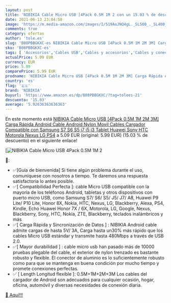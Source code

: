 ```yaml
---
layout: post
title: 'NIBIKIA Cable Micro USB [4Pack 0.5M 1M 2 con un 15.03 % de descuento'
date: 2021-06-13 23:04:58
image: 'https://m.media-amazon.com/images/I/519AoJNQ4gL._SL500_._SL400_.jpg'
comments: true
category: ofertas
author: 'tole.es'
slug: 'B08PBBGKXC-es NIBIKIA Cable Micro USB [4Pack 0.5M 1M 2M 3M] Carga Rápida...'
sku: 'B08PBBGKXC-es'
tags: [ 'Accesorios','Cables USB','Cables y accesorios','Cables y conectores','Informática','nibikia','ps4', ]
actualPrice: 5.09 EUR
currency: EUR
price: 5.09
comparePrice: 5.99 EUR
prodname: 'NIBIKIA Cable Micro USB [4Pack 0.5M 1M 2M 3M] Carga Rápida Android Cable Android Nylon Movil Cables Cargador Compatible con Samsung S7 S6 S5 j7 j5 j3 Tablet Huawei Sony HTC Motorola Nexus LG PS4'
country: 'es'
flag: '🇪🇸'
brand: 'NIBIKIA'
buyurl: 'https://www.amazon.es/dp/B08PBBGKXC/?tag=tolees-21'
descuento: '15.03'
average: '5.92636363636363'
---
```


En este momento está [NIBIKIA Cable Micro USB [4Pack 0.5M 1M 2M 3M] Carga Rápida Android Cable Android Nylon Movil Cables Cargador Compatible con Samsung S7 S6 S5 j7 j5 j3 Tablet Huawei Sony HTC Motorola Nexus LG PS4](https://www.amazon.es/dp/B08PBBGKXC/?tag=tolees-21) a 5.09 EUR (original: 5.99 EUR) (15.03 %  de descuento) en el siguiente enlace!

[![NIBIKIA Cable Micro USB [4Pack 0.5M 1M 2](https://m.media-amazon.com/images/I/519AoJNQ4gL._SL500_._SL400_.jpg)](https://www.amazon.es/dp/B08PBBGKXC/?tag=tolees-21)

🔎:

- ✅[Guía de bienvenida] Si tiene algún problema durante el uso, comuníquese con nosotros a tiempo. Te daremos una respuesta satisfactoria lo antes posible.
- ✅[ Compatibilidad Perfecta ]: cable Micro USB compatible con la mayoría de los teléfonos Android, tabletas y otros dispositivos con puerto micro USB, como Samsung S7/ S6/ S5/ J5/ J7/ A8, Huawei P9 Lite/ P10 Lite, Honor 8X, Nokia, HTC, Nexus, LG, Blackberry, Alexa, PS4, Kindle, Echo Huawei Honor 7X / 6X, Motorola, LG, Google, Nexus, Blackberry, Sony, HTC, Nokia, ZTE, Blackberry, teclados inalámbricos y más
- ✅[ Carga Rápida y Sincronización de Datos ] : NIBIKIA Android cable admite cargas de hasta 5V/ 3A, Carga hasta un30% más rápido que los cables Micro USB estándar y transmite hasta 480Mbps a través de USB 2.0.
- ✅[ Mayor durabilidad ] : cable micro usb han pasado más de 10000 pruebas plegable del cable, el exterior de nylon trenzado es bastante robusto y flexible. El conector de aluminio es lo suficientemente robusto como para que se mantenga en buena condición por mucho tiempo y promete conexiones perfectas.
- ✅ [ Length Longitud flexible ]: 0.5M+1M+2M+3M Los cables del cargador de Android son adecuados para cualquier ocasión, hogar, oficina, automóvil y diversas necesidades de conexión diaria.

[🛒 Aquí!!!](https://www.amazon.es/dp/B08PBBGKXC/?tag=tolees-21)
